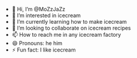 - 👋 Hi, I’m @MoZzJaZz
- 👀 I’m interested in icecream
- 🌱 I’m currently learning how to make icecream
- 💞️ I’m looking to collaborate on icecream recipes
- 📫 How to reach me in any icecream factory
- 😄 Pronouns: he him
- ⚡ Fun fact: I like icecream

<!---
MoZzJaZz/MoZzJaZz is a ✨ special ✨ repository because its `README.md` (this file) appears on your GitHub profile.
You can click the Preview link to take a look at your changes.
--->
